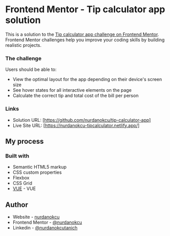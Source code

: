 # Frontend Mentor - Tip calculator app solution

This is a solution to the [Tip calculator app challenge on Frontend Mentor](https://www.frontendmentor.io/challenges/tip-calculator-app-ugJNGbJUX). Frontend Mentor challenges help you improve your coding skills by building realistic projects.


### The challenge

Users should be able to:

- View the optimal layout for the app depending on their device's screen size
- See hover states for all interactive elements on the page
- Calculate the correct tip and total cost of the bill per person

### Links

- Solution URL: [https://github.com/nurdanokcu/tip-calculator-app]
- Live Site URL: [https://nurdanokcu-tipcalculator.netlify.app/]

## My process

### Built with

- Semantic HTML5 markup
- CSS custom properties
- Flexbox
- CSS Grid
- [VUE](https://vuejs.org/) - VUE


## Author

- Website - [nurdanokcu](https://github.com/nurdanokcu)
- Frontend Mentor - [@nurdanokcu](https://www.frontendmentor.io/profile/nurdanokcu)
- Linkedin - [@nurdanokcutanich](https://www.linkedin.com/in/nurdanokcutanich/)
